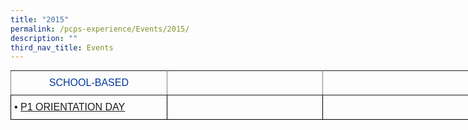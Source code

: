 ```yaml
---
title: "2015"
permalink: /pcps-experience/Events/2015/
description: ""
third_nav_title: Events
---
```

<style type="text/css">
.tg  {border-collapse:collapse;border-spacing:0;margin:0px auto;}
.tg td{border-color:black;border-style:solid;border-width:1px;font-family:Arial, sans-serif;font-size:14px;
  overflow:hidden;padding:10px 5px;word-break:normal;}
.tg th{border-color:black;border-style:solid;border-width:1px;font-family:Arial, sans-serif;font-size:14px;
  font-weight:normal;overflow:hidden;padding:10px 5px;word-break:normal;}
.tg .tg-x5q1{font-size:16px;text-align:left;vertical-align:top}
.tg .tg-gokn{color:#00389b;font-size:16px;text-align:left;vertical-align:top}
.tg .tg-m4c0{border-color:inherit;color:#00389b;font-size:16px;text-align:center;vertical-align:top}
.tg .tg-gsle{border-color:inherit;color:#00389b;font-size:16px;text-align:left;vertical-align:top}
</style>
<table class="tg" style="undefined;table-layout: fixed; width: 751px">
<colgroup>
<col style="width: 250px">
<col style="width: 250px">
<col style="width: 251px">
</colgroup>
<tbody>
  <tr>
    <td class="tg-m4c0">SCHOOL-BASED</td>
    <td class="tg-m4c0"></td>
    <td class="tg-m4c0"></td>
  </tr>
  <tr>
    <td class="tg-x5q1"><span style="font-weight:400;font-style:normal">•</span> <a href="/2015-events/School-Based/p1-orientation-day/" target="_blank" rel="noopener noreferrer"><span style="text-decoration:none">P1 ORIENTATION DAY</span></a></td>
    <td class="tg-x5q1"></td>
    <td class="tg-x5q1"></td>
  </tr>
</tbody>
</table>